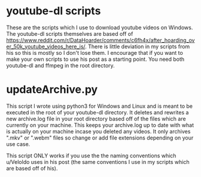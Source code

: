 # youtube-dl scripts
These are the scripts which I use to download youtube videos on Windows. The youtube-dl scripts themselves are based off of https://www.reddit.com/r/DataHoarder/comments/c6fh4x/after_hoarding_over_50k_youtube_videos_here_is/. There is little deviation in my scripts from his so this is mostly so I don't lose them. I encourage that if you want to make your own scripts to use his post as a starting point. You need both youtube-dl and ffmpeg in the root directory.

# updateArchive.py
This script I wrote using python3 for Windows and Linux and is meant to be executed in the root of your youtube-dl directory. It deletes and rewrites a new archive.log file in your root directory based off of the files which are currently on your machine. This keeps your archive.log up to date with what is actually on your machine incase you deleted any videos. It only archives ".mkv" or ".webm" files so change or add file extensions depending on your use case.

This script ONLY works if you use the the naming conventions which u/Veloldo uses in his post (the same conventions I use in my scripts which are based off of his).
